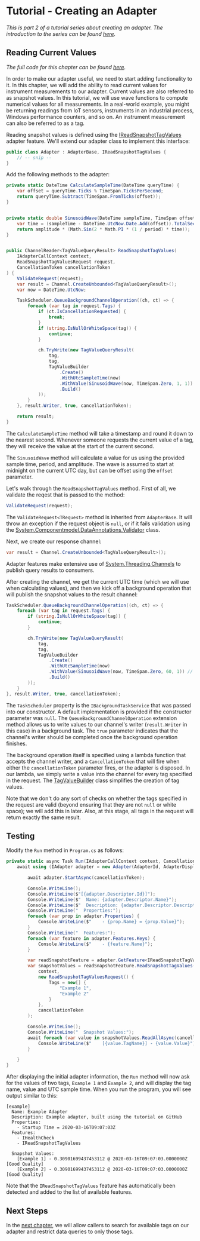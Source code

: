 # Tutorial - Creating an Adapter

_This is part 2 of a tutorial series about creating an adapter. The introduction to the series can be found [here](00-Introduction.md)._


## Reading Current Values

_The full code for this chapter can be found [here](/examples/tutorials/creating-an-adapter/chapter-02)._

In order to make our adapter useful, we need to start adding functionality to it. In this chapter, we will add the ability to read current values for instrument measurements to our adapter. Current values are also referred to as snapshot values. In this tutorial, we will use wave functions to compute numerical values for all measurements. In a real-world example, you might be returning readings from IoT sensors, instruments in an industrial process, Windows performance counters, and so on. An instrument measurement can also be referred to as a tag. 

Reading snapshot values is defined using the [IReadSnapshotTagValues](/src/DataCore.Adapter.Abstractions/RealTimeData/IReadSnapshotTagValues.cs) adapter feature. We'll extend our adapter class to implement this interface:

```csharp
public class Adapter : AdapterBase, IReadSnapshotTagValues {
    // -- snip --
}
```

Add the following methods to the adapter:

```csharp
private static DateTime CalculateSampleTime(DateTime queryTime) {
    var offset = queryTime.Ticks % TimeSpan.TicksPerSecond;
    return queryTime.Subtract(TimeSpan.FromTicks(offset));
}


private static double SinusoidWave(DateTime sampleTime, TimeSpan offset, double period, double amplitude) {
    var time = (sampleTime - DateTime.UtcNow.Date.Add(offset)).TotalSeconds;
    return amplitude * (Math.Sin(2 * Math.PI * (1 / period) * time));
}


public ChannelReader<TagValueQueryResult> ReadSnapshotTagValues(
    IAdapterCallContext context, 
    ReadSnapshotTagValuesRequest request, 
    CancellationToken cancellationToken
) {
    ValidateRequest(request);
    var result = Channel.CreateUnbounded<TagValueQueryResult>();
    var now = DateTime.UtcNow;

    TaskScheduler.QueueBackgroundChannelOperation((ch, ct) => {
        foreach (var tag in request.Tags) {
            if (ct.IsCancellationRequested) {
                break;
            }
            if (string.IsNullOrWhiteSpace(tag)) {
                continue;
            }

            ch.TryWrite(new TagValueQueryResult(
                tag,
                tag,
                TagValueBuilder
                    .Create()
                    .WithUtcSampleTime(now)
                    .WithValue(SinusoidWave(now, TimeSpan.Zero, 1, 1))
                    .Build()
            ));
        }
    }, result.Writer, true, cancellationToken);

    return result;
}
```

The `CalculateSampleTime` method will take a timestamp and round it down to the nearest second. Whenever someone requests the current value of a tag, they will receive the value at the start of the current second.

The `SinusoidWave` method will calculate a value for us using the provided sample time, period, and amplitude. The wave is assumed to start at midnight on the current UTC day, but can be offset using the `offset` parameter.

Let's walk through the `ReadSnapshotTagValues` method. First of all, we validate the reqest that is passed to the method:

```csharp
ValidateRequest(request);
```

The `ValidateRequest<TRequest>` method is inherited from `AdapterBase`. It will throw an exception if the request object is `null`, or if it fails validation using the [System.Componentmodel.DataAnnotations.Validator](https://docs.microsoft.com/en-us/dotnet/api/system.componentmodel.dataannotations.validator) class.

Next, we create our response channel:

```csharp
var result = Channel.CreateUnbounded<TagValueQueryResult>();
```

Adapter features make extensive use of [System.Threading.Channels](https://www.nuget.org/packages/System.Threading.Channels/) to publish query results to consumers.

After creating the channel, we get the current UTC time (which we will use when calculating values), and then we kick off a background operation that will publish the snapshot values to the result channel:

```csharp
TaskScheduler.QueueBackgroundChannelOperation((ch, ct) => {
    foreach (var tag in request.Tags) {
        if (string.IsNullOrWhiteSpace(tag)) {
            continue;
        }

        ch.TryWrite(new TagValueQueryResult(
            tag,
            tag,
            TagValueBuilder
                .Create()
                .WithUtcSampleTime(now)
                .WithValue(SinusoidWave(now, TimeSpan.Zero, 60, 1)) // 60s period
                .Build()
        ));
    }
}, result.Writer, true, cancellationToken);
```

The `TaskScheduler` property is the `IBackgroundTaskService` that was passed into our constructor. A default implementation is provided if the constructor parameter was `null`. The `QueueBackgroundChannelOperation` extension method allows us to write values to our channel's writer (`result.Writer` in this case) in a background task. The `true` parameter indicates that the channel's writer should be completed once the background operation finishes.

The background operation itself is specified using a lambda function that accepts the channel writer, and a `CancellationToken` that will fire when either the `cancellationToken` parameter fires, or the adapter is disposed. In our lambda, we simply write a value into the channel for every tag specified in the request. The [TagValueBuilder](/src/DataCore.Adapter/RealTimeData/TagValueBuilder.cs) class simplifies the creation of tag values.

Note that we don't do any sort of checks on whether the tags specified in the request are valid (beyond ensuring that they are not `null` or white space); we will add this in later. Also, at this stage, all tags in the request will return exactly the same result.


## Testing

Modify the `Run` method in `Program.cs` as follows:

```csharp
private static async Task Run(IAdapterCallContext context, CancellationToken cancellationToken) {
    await using (IAdapter adapter = new Adapter(AdapterId, AdapterDisplayName, AdapterDescription)) {

        await adapter.StartAsync(cancellationToken);

        Console.WriteLine();
        Console.WriteLine($"[{adapter.Descriptor.Id}]");
        Console.WriteLine($"  Name: {adapter.Descriptor.Name}");
        Console.WriteLine($"  Description: {adapter.Descriptor.Description}");
        Console.WriteLine("  Properties:");
        foreach (var prop in adapter.Properties) {
            Console.WriteLine($"    - {prop.Name} = {prop.Value}");
        }
        Console.WriteLine("  Features:");
        foreach (var feature in adapter.Features.Keys) {
            Console.WriteLine($"    - {feature.Name}");
        }

        var readSnapshotFeature = adapter.GetFeature<IReadSnapshotTagValues>();
        var snapshotValues = readSnapshotFeature.ReadSnapshotTagValues(
            context,
            new ReadSnapshotTagValuesRequest() { 
                Tags = new[] { 
                    "Example 1",
                    "Example 2"
                }
            },
            cancellationToken
        );

        Console.WriteLine();
        Console.WriteLine("  Snapshot Values:");
        await foreach (var value in snapshotValues.ReadAllAsync(cancellationToken)) {
            Console.WriteLine($"    [{value.TagName}] - {value.Value}");
        }

    }
}
```

After displaying the initial adapter information, the `Run` method will now ask for the values of two tags, `Example 1` and `Example 2`, and will display the tag name, value and UTC sample time. When you run the program, you will see output similar to this:

```
[example]
  Name: Example Adapter
  Description: Example adapter, built using the tutorial on GitHub
  Properties:
    - Startup Time = 2020-03-16T09:07:03Z
  Features:
    - IHealthCheck
    - IReadSnapshotTagValues

  Snapshot Values:
    [Example 1] - 0.30901699437453112 @ 2020-03-16T09:07:03.0000000Z [Good Quality]
    [Example 2] - 0.30901699437453112 @ 2020-03-16T09:07:03.0000000Z [Good Quality]
```

Note that the `IReadSnapshotTagValues` feature has automatically been detected and added to the list of available features.


## Next Steps

In the [next chapter](03-Tag_Searches.md), we will allow callers to search for available tags on our adapter and restrict data queries to only those tags.
